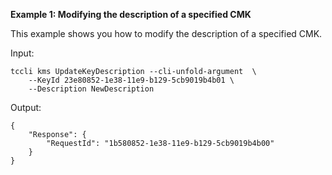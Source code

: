 **Example 1: Modifying the description of a specified CMK**

This example shows you how to modify the description of a specified CMK.

Input: 

```
tccli kms UpdateKeyDescription --cli-unfold-argument  \
    --KeyId 23e80852-1e38-11e9-b129-5cb9019b4b01 \
    --Description NewDescription
```

Output: 
```
{
    "Response": {
        "RequestId": "1b580852-1e38-11e9-b129-5cb9019b4b00"
    }
}
```

